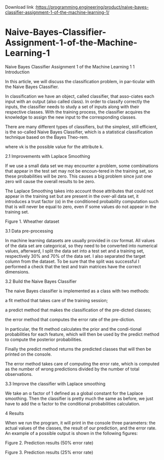 Download link :https://programming.engineering/product/naive-bayes-classifier-assignment-1-of-the-machine-learning-1/

# Naive-Bayes-Classifier-Assignment-1-of-the-Machine-Learning-1
Naive Bayes Classifier Assignment 1 of the Machine Learning 1
1 Introduction

In this article, we will discuss the classification problem, in par-ticular with the Naive Bayes Classifier.

In classification we have an object, called classifier, that asso-ciates each input with an output (also called class). In order to classify correctly the inputs, the classifier needs to study a set of inputs along with their respective classes. With the training process, the classifier acquires the knowledge to assign the new input to the corresponding classes.

There are many different types of classifiers, but the simplest, still efficient, is the so-called Naive Bayes Classifier, which is a statistical classification technique based on the Bayes Theo-rem.

where vk is the possible value for the attribute k.

2.1 Improvements with Laplace Smoothing

If we use a small data set we may encounter a problem, some combinations that appear in the test set may not be encoun-tered in the training set, so these probabilities will be zero. This causes a big problem since just one zero will cause the overall results to be zero.

The Laplace Smoothing takes into account those attributes that could not appear in the training set but are present in the over-all data set, it introduces a trust factor (α) in the conditioned probability computation such that is will never be equal to zero, even if some values do not appear in the training set.



Figure 1. Wheather dataset

3.1 Data pre-processing

In machine learning datasets are usually provided in csv format. All values of the data set are categorical, so they need to be converted into numerical values, afterward, I split the data set into a test set and a training set, respectively 30% and 70% of the data set. I also separated the target column from the dataset. To be sure that the split was successful I performed a check that the test and train matrices have the correct dimensions.

3.2 Build the Naive Bayes Classifier

The naive Bayes classifier is implemented as a class with two methods:

a fit method that takes care of the training session;

a predict method that makes the classification of the pre-dicted classes;

the error method that computes the error rate of the pre-diction.

In particular, the fit method calculates the prior and the condi-tional probabilities for each feature, which will then be used by the predict method to compute the posterior probabilities.

Finally the predict method returns the predicted classes that will then be printed on the console.

The error method takes care of computing the error rate, which is computed as the number of wrong predictions divided by the number of total observations.

3.3 Improve the classifier with Laplace smoothing

We take an α factor of 1 defined as a global constant for the Laplace smoothing. Then the classifier is pretty much the same as before, we just have to add the α factor to the conditional probabilities calculation.

4 Results

When we run the program, it will print in the console three parameters: the actual values of the classes, the result of our prediction, and the error rate. An example of a possible output is shown in the following figures:

Figure 2. Prediction results (50% error rate)



Figure 3. Prediction results (25% error rate)
